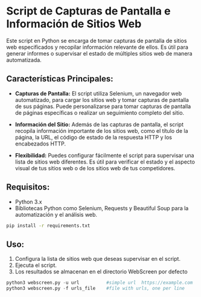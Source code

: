 # Script de Capturas de Pantalla e Información de Sitios Web

Este script en Python se encarga de tomar capturas de pantalla de sitios web especificados y recopilar información relevante de ellos. Es útil para generar informes o supervisar el estado de múltiples sitios web de manera automatizada.

## Características Principales:

- **Capturas de Pantalla:** El script utiliza Selenium, un navegador web automatizado, para cargar los sitios web y tomar capturas de pantalla de sus páginas. Puede personalizarse para tomar capturas de pantalla de páginas específicas o realizar un seguimiento completo del sitio.

- **Información del Sitio:** Además de las capturas de pantalla, el script recopila información importante de los sitios web, como el título de la página, la URL, el código de estado de la respuesta HTTP y los encabezados HTTP.

- **Flexibilidad:** Puedes configurar fácilmente el script para supervisar una lista de sitios web diferentes. Es útil para verificar el estado y el aspecto visual de tus sitios web o de los sitios web de tus competidores.

## Requisitos:

- Python 3.x
- Bibliotecas Python como Selenium, Requests y Beautiful Soup para la automatización y el análisis web.

```bash
pip install -r requirements.txt
```

## Uso:

1. Configura la lista de sitios web que deseas supervisar en el script.
2. Ejecuta el script.
3. Los resultados se almacenan en el directorio WebScreen por defecto


```python
python3 webscreen.py -u url          #simple url  https://example.com
python3 webscreen.py -f urls_file    #file with urls, one per line
```

